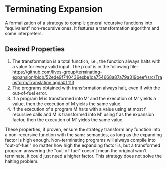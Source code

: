 Terminating Expansion
===

A formalization of a strategy to compile general recursive functions into “equivalent” non-recursive ones.
It features a transformation algorithm and some interpreters.

## Desired Properties
1. The transformation is a total function, i.e., the function always halts with a value for every valid input. The proof is in the following file: https://github.com/lives-group/terminating-expansion/blob/52ede9f740436edbe1ca754668a87a79a319beef/src/Transform/Translation.agda#L113
2. The programs obtained with transformation always halt, even if with the out-of-fuel error.
3. If a program M is transformed into M' and the execution of M' yields a value, then the execution of M yields the same value.
4. If the execution of a program M halts with a value using at most f recursive calls and M is transformed into M' using f as the expansion factor, then the execution of M' yields the same value.

These properties, if proven, ensure the strategy transform any function into a non-recursive function with the same semantics, as long as the expanding factor is high enough. Non-terminating programs will always compile into "out-of-fuel" no matter how high the expanding factor is, but a transformed program answering the "out-of-fuel" doesn't mean the original won't terminate, it could just need a higher factor. This strategy does not solve the halting problem.
